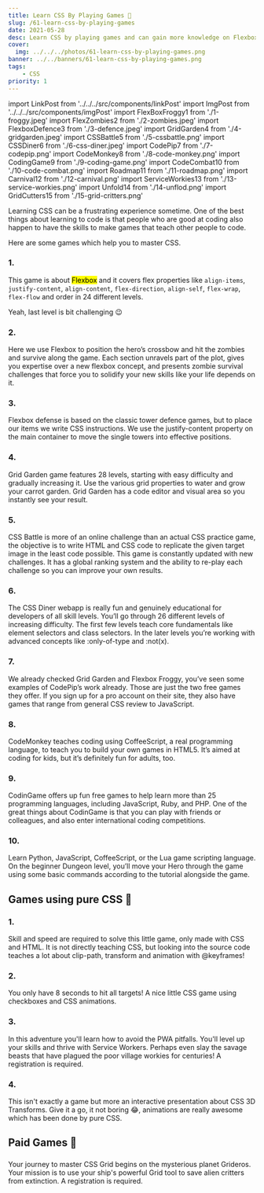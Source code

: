 ```yaml
---
title: Learn CSS By Playing Games 👾
slug: /61-learn-css-by-playing-games
date: 2021-05-28
desc: Learn CSS by playing games and can gain more knowledge on Flexbox, Grid
cover:
  img: ../../../photos/61-learn-css-by-playing-games.png
banner: ../../banners/61-learn-css-by-playing-games.png
tags:
    - CSS
priority: 1
---
```


import LinkPost from '../../../src/components/linkPost'
import ImgPost from '../../../src/components/imgPost'
import FlexBoxFroggy1 from './1-froggy.jpeg'
import FlexZombies2 from './2-zombies.jpeg'
import FlexboxDefence3 from './3-defence.jpeg'
import GridGarden4 from './4-gridgarden.jpeg'
import CSSBattle5 from './5-cssbattle.png'
import CSSDiner6 from './6-css-diner.jpeg'
import CodePip7 from './7-codepip.png'
import CodeMonkey8 from './8-code-monkey.png'
import CodingGame9 from './9-coding-game.png'
import CodeCombat10 from './10-code-combat.png'
import Roadmap11 from './11-roadmap.png'
import Carnival12 from './12-carnival.png'
import ServiceWorkies13 from './13-service-workies.png'
import Unfold14 from './14-unflod.png'
import GridCutters15 from './15-grid-critters.png'

<p><span class='first-letter'>L</span>earning CSS can be a frustrating experience sometime. One of the best things about learning to code is that people who are good at coding also happen to have the skills to make games that teach other people to code.</p>

Here are some games which help you to master CSS.

### 1. <LinkPost href="http://flexboxfroggy.com/" name="Flexbox Froggy" />

<ImgPost src={FlexBoxFroggy1} alt="Flex box froggy" />

This game is about <mark>Flexbox</mark> and it covers flex properties like `align-items`, `justify-content`, `align-content`, `flex-direction`, `align-self`, `flex-wrap`, `flex-flow` and order in 24 different levels. 

Yeah, last level is bit challenging  😉

### 2. <LinkPost href="https://mastery.games/flexboxzombies/" name="Flexbox Zombies" /> 

<ImgPost src={FlexZombies2} alt="FlexBox Zombies" />

Here we use Flexbox to position the hero’s crossbow and hit the zombies and survive along the game.
Each section unravels part of the plot, gives you expertise over a new flexbox concept, and presents zombie survival challenges that force you to solidify your new skills like your life depends on it.

### 3. <LinkPost href="http://www.flexboxdefense.com/" name="Flexbox defense" />

<ImgPost src={FlexboxDefence3} alt="flexbox-defence" />

Flexbox defense is based on the classic tower defence games, but to place our items we write CSS instructions. We use the justify-content property on the main container to move the single towers into effective positions.

### 4. <LinkPost href="https://cssgridgarden.com/" name="Grid Garden" />

<ImgPost src={GridGarden4} alt="Grid garden" />

Grid Garden game features 28 levels, starting with easy difficulty and gradually increasing it. Use the various grid properties to water and grow your carrot garden. Grid Garden has a code editor and visual area so you instantly see your result.


### 5. <LinkPost href="https://cssbattle.dev/" name="CSS Battle" />

<ImgPost src={CSSBattle5} alt="CSS battle" />

CSS Battle is more of an online challenge than an actual CSS practice game, the objective is to write HTML and CSS code to replicate the given target image in the least code possible. This game is constantly updated with new challenges. It has a global ranking system and the ability to re-play each challenge so you can improve your own results.

### 6. <LinkPost href="https://flukeout.github.io/" name="CSS Diner" />

<ImgPost src={CSSDiner6} alt="CSS Diner" />

The CSS Diner webapp is really fun and genuinely educational for developers of all skill levels. You’ll go through 26 different levels of increasing difficulty. The first few levels teach core fundamentals like element selectors and class selectors. In the later levels you’re working with advanced concepts like :only-of-type and :not(x).

### 7. <LinkPost href="https://codepip.com/" name="CodePip" />

<ImgPost src={CodePip7} alt="Code pip" />

We already checked Grid Garden and Flexbox Froggy, you’ve seen some examples of CodePip’s work already.
Those are just the two free games they offer. If you sign up for a pro account on their site, they also have games that range from general CSS review to JavaScript.

### 8. <LinkPost href="https://www.playcodemonkey.com/" name="CodeMonkey" />

<ImgPost src={CodeMonkey8} alt="Code monkey" />

CodeMonkey teaches coding using CoffeeScript, a real programming language, to teach you to build your own games in HTML5. It’s aimed at coding for kids, but it’s definitely fun for adults, too.

### 9. <LinkPost href="https://www.codingame.com/start" name="CodinGame" />

<ImgPost src={CodingGame9} alt="Coding Game" />

CodinGame offers up fun free games to help learn more than 25 programming languages, including JavaScript, Ruby, and PHP. One of the great things about CodinGame is that you can play with friends or colleagues, and also enter international coding competitions.

### 10. <LinkPost href="https://codecombat.com/" name="CodeCombat" />

<ImgPost src={CodeCombat10} alt="Code combat" />

Learn Python, JavaScript, CoffeeScript, or the Lua game scripting language. On the beginner Dungeon level, you’ll move your Hero through the game using some basic commands according to the tutorial alongside the game.

## Games using pure CSS 🔖

### 1. <LinkPost href="http://victordarras.fr/cssgame" name="Roadmap" />

<ImgPost src={Roadmap11} alt="Roadmap" />

Skill and speed are required to solve this little game, only made with CSS and HTML. It is not directly teaching CSS, but looking into the source code teaches a lot about clip-path, transform and animation with @keyframes!

### 2. <LinkPost href="https://codepen.io/una/pen/NxZaNr" name="Carnival" />

<ImgPost src={Carnival12} alt="Carnival" />

You only have 8 seconds to hit all targets! A nice little CSS game using checkboxes and CSS animations.

### 3. <LinkPost href="https://serviceworkies.com" name="Service Workies" />

<ImgPost src={ServiceWorkies13} alt="Service workies" />

In this adventure you'll learn how to avoid the PWA pitfalls. You'll level up your skills and thrive with Service Workers. Perhaps even slay the savage beasts that have plagued the poor village workies for centuries! A registration is required.

### 4. <LinkPost href="https://rupl.github.io/unfold/" name="Unfold" />

<ImgPost src={Unfold14} alt="Unfold" />

This isn't exactly a game but more an interactive presentation about CSS 3D Transforms. Give it a go, it not boring 😂, animations are really awesome which has been done by pure CSS.


## Paid Games 🤑

### <LinkPost href="https://gridcritters.com" name="Grid Critters" />

<ImgPost src={GridCutters15} alt="Grid cutters" />

Your journey to master CSS Grid begins on the mysterious planet Grideros. Your mission is to use your ship's powerful Grid tool to save alien critters from extinction. A registration is required.

